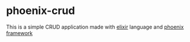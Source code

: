 # phoenix-crud

This is a simple CRUD application made with [elixir](https://elixir-lang.org/)
language and [phoenix framework](https://www.phoenixframework.org/)
